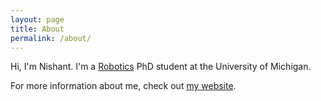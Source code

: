 ```yaml
---
layout: page
title: About
permalink: /about/
---
```


Hi, I'm Nishant. I'm a [Robotics](https://robotics.umich.edu) PhD student at the University of Michigan. 

For more information about me, check out [my website](https://nishant.page).